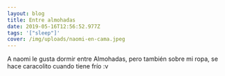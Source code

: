 ```yaml
---
layout: blog
title: Entre almohadas
date: 2019-05-16T12:56:52.977Z
tags: '["sleep"]'
cover: /img/uploads/naomi-en-cama.jpeg
---
```

A naomi le gusta dormir entre Almohadas, pero también sobre mi ropa, se hace caracolito cuando tiene frío :v
